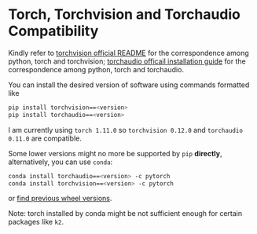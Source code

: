 # Torch, Torchvision and Torchaudio Compatibility

Kindly refer to [torchvision official README](https://github.com/pytorch/vision/blob/main/README.rst) for the correspondence among python, torch and torchvision; [torchaudio officail installation guide](https://pytorch.org/audio/main/installation.html) for the correspondence among python, torch and torchaudio.

You can install the desired version of software using commands formatted like
```bash
pip install torchvision==<version>
pip install torchaudio==<version>
```
  
I am currently using `torch 1.11.0` so `torchvision 0.12.0` and `torchaudio 0.11.0` are compatible.

Some lower versions might no more be supported by `pip` __directly__, alternatively, you can use `conda`:

```bash
conda install torchaudio==<version> -c pytorch
conda install torchvision==<version> -c pytorch
```
or [find previous wheel versions](https://pytorch.org/get-started/previous-versions/). 

Note: torch installed by conda might be not sufficient enough for certain packages like `k2`.


